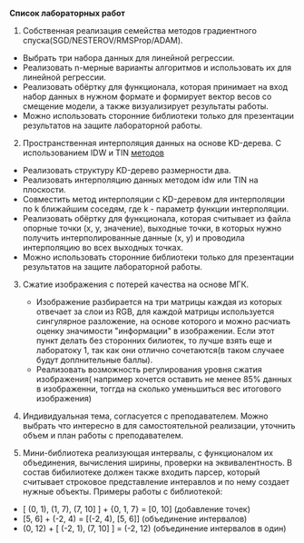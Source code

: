 __Список лабораторных работ__

1) Собственная реализация семейства методов градиентного спуска(SGD/NESTEROV/RMSProp/ADAM).
* Выбрать три набора данных для линейной регрессии.
* Реализовать n-мерные варианты алгоритмов и использовать их  для линейной регрессии.
* Реализовать обёртку для функционала, которая принимает на вход набор данных в нужном формате и формирует вектор весов со смещение модели, а также визуализирует результаты работы.
* Mожно использовать сторонние библиотеки только для презентации результатов на защите лабораторной работы.


2) Пространственная интерполяция данных на основе KD-дерева. С использованием IDW и TIN [методов](https://wiki.gis-lab.info/w/Краткое_введение_в_ГИС._Часть_10:_Пространственный_анализ_растровых_данных:_интерполяция#:~:text=Подробнее%20о%20пространственной%20интерполяции%3A&text=Использование%20известных%20значений%20той%20или,неизвестных%20точках%20называется%20пространственной%20интерполяцией)
* Реализовать структуру KD-дерево размерности два.
* Реализовать интерполяцию данных методом idw или TIN на плоскости.
* Совместить метод интерполяции с KD-деревом для интерполяции по k ближайшим соседям, где k - параметр функции интерполяции.
* Реализовать обёртку для функционала, которая считывает из файла опорные точки (x, y, значение), выходные точки, в которых нужно получить интерполированные данные (x, y) и проводила интерполяцию во всех выходных точках.
* Mожно использовать сторонние библиотеки только для презентации результатов на защите лабораторной работы.

3) Сжатие изображения с потерей качества на основе МГК.
   * Изображение разбирается на три матрицы каждая из которых отвечает за слои из RGB, для каждой матрицы используется сингулярное разложение, на основе которого и можно расчиать оценку значимости "информации" в изображении. Если этот пункт делать без сторонних билиотек, то лучше взять еще и лаборатоку 1, так как они отлично сочетаются(в таком случаее будут доплнительные баллы). 
   * Реализовать возможность регулирования уровня сжатия изображения( например хочется оставить не менее 85% данных в изображенни, тоггда на сколько уменьшиться вес итогового изображения)


5) Индивидуальная тема, согласуется с преподавателем. Можно выбрать что интересно в для самостоятельной реализации, уточнить объем и план работы с преподавателем.

6) Мини-библиотека реализующая интервалы, с функционалом их объединения, вычисления ширины, проверки на эквивалентность. В состав бибилиотеке должен также входить парсер, который считывает строковое представление интеравлов и по нему создает нужные объекты. Примеры работы с библиотекой:
* [ (0, 1), (1, 7), (7, 10] ] + {0, 1, 7} = [0, 10] (добавление точек)
* [5, 6] + (-2, 4) = [(-2, 4), [5, 6]]  (объединение интервалов)
* (0, 12) + [ (-2, 1), (7, 10] ] = (-2, 12) (объединение интервалов в один)


